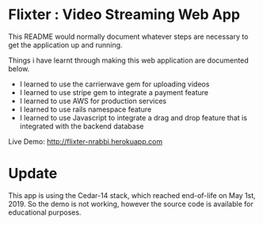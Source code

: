 # Flixter : Video Streaming Web App

This README would normally document whatever steps are necessary to get the
application up and running.

Things i have learnt through making this web application are documented below.

* I learned to use the carrierwave gem for uploading videos
* I learned to use stripe gem to integrate a payment feature
* I learned to use AWS for production services
* I learned to use rails namespace feature
* I learned to use Javascript to integrate a drag and drop feature that is integrated with the backend database

Live Demo: http://flixter-nrabbi.herokuapp.com

# Update
This app is using the Cedar-14 stack, which reached end-of-life on May 1st, 2019. So the demo is not working, however the source code is available for educational purposes.
